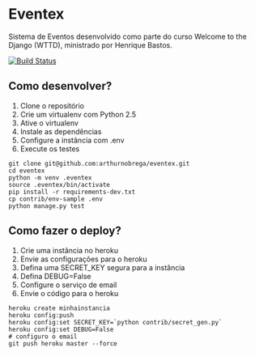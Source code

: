 # Eventex

Sistema de Eventos desenvolvido como parte do curso Welcome to the Django (WTTD), ministrado por Henrique Bastos.

[![Build Status](https://travis-ci.org/arthurnobrega/eventex.svg?branch=master)](https://travis-ci.org/arthurnobrega/eventex)


## Como desenvolver?

1. Clone o repositório
2. Crie um virtualenv com Python 2.5
3. Ative o virtualenv
4. Instale as dependências
5. Configure a instância com .env
6. Execute os testes

```console
git clone git@github.com:arthurnobrega/eventex.git
cd eventex
python -m venv .eventex
source .eventex/bin/activate
pip install -r requirements-dev.txt
cp contrib/env-sample .env
python manage.py test
```


## Como fazer o deploy?

1. Crie uma instância no heroku
2. Envie as configurações para o heroku
3. Defina uma SECRET_KEY segura para a instância
4. Defina DEBUG=False
5. Configure o serviço de email
6. Envie o código para o heroku

```console
heroku create minhainstancia
heroku config:push
heroku config:set SECRET_KEY=`python contrib/secret_gen.py`
heroku config:set DEBUG=False
# configuro o email
git push heroku master --force
```